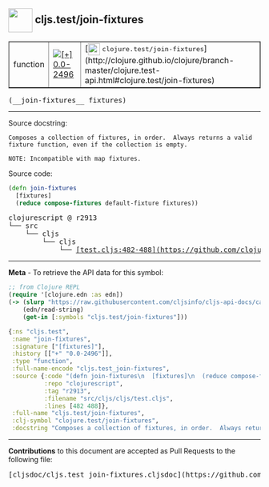 ## <img width="48px" valign="middle" src="http://i.imgur.com/Hi20huC.png"> cljs.test/join-fixtures

 <table border="1">
<tr>

<td>function</td>
<td><a href="https://github.com/cljsinfo/cljs-api-docs/tree/0.0-2496"><img valign="middle" alt="[+] 0.0-2496" src="https://img.shields.io/badge/+-0.0--2496-lightgrey.svg"></a> </td>
<td>
[<img height="24px" valign="middle" src="http://i.imgur.com/1GjPKvB.png"> <samp>clojure.test/join-fixtures</samp>](http://clojure.github.io/clojure/branch-master/clojure.test-api.html#clojure.test/join-fixtures)
</td>
</tr>
</table>

 <samp>
(__join-fixtures__ fixtures)<br>
</samp>

---




Source docstring:

```
Composes a collection of fixtures, in order.  Always returns a valid
fixture function, even if the collection is empty.

NOTE: Incompatible with map fixtures.
```

Source code:

```clj
(defn join-fixtures
  [fixtures]
  (reduce compose-fixtures default-fixture fixtures))
```

 <pre>
clojurescript @ r2913
└── src
    └── cljs
        └── cljs
            └── <ins>[test.cljs:482-488](https://github.com/clojure/clojurescript/blob/r2913/src/cljs/cljs/test.cljs#L482-L488)</ins>
</pre>


---

__Meta__ - To retrieve the API data for this symbol:

```clj
;; from Clojure REPL
(require '[clojure.edn :as edn])
(-> (slurp "https://raw.githubusercontent.com/cljsinfo/cljs-api-docs/catalog/cljs-api.edn")
    (edn/read-string)
    (get-in [:symbols "cljs.test/join-fixtures"]))
```

```clj
{:ns "cljs.test",
 :name "join-fixtures",
 :signature ["[fixtures]"],
 :history [["+" "0.0-2496"]],
 :type "function",
 :full-name-encode "cljs.test_join-fixtures",
 :source {:code "(defn join-fixtures\n  [fixtures]\n  (reduce compose-fixtures default-fixture fixtures))",
          :repo "clojurescript",
          :tag "r2913",
          :filename "src/cljs/cljs/test.cljs",
          :lines [482 488]},
 :full-name "cljs.test/join-fixtures",
 :clj-symbol "clojure.test/join-fixtures",
 :docstring "Composes a collection of fixtures, in order.  Always returns a valid\nfixture function, even if the collection is empty.\n\nNOTE: Incompatible with map fixtures."}

```

---

__Contributions__ to this document are accepted as Pull Requests to the following file:

 <pre>
[cljsdoc/cljs.test_join-fixtures.cljsdoc](https://github.com/cljsinfo/cljs-api-docs/blob/master/cljsdoc/cljs.test_join-fixtures.cljsdoc)
</pre>

